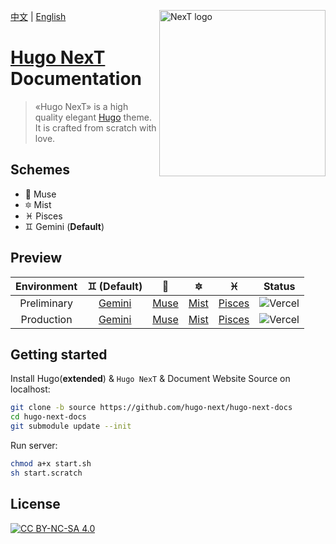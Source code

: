[中文](README.zh.md) | [English](#)
<a title="NexT website" href="https://hugo-next.js.org"><img align="right" alt="NexT logo" width="266" src="https://lisenhui.gitee.io/imgs/hugo-next/logo/hugo-next-primary.png"></a>

# [Hugo NexT](https://github.com/hugo-next/hugo-theme-next) Documentation

> «Hugo NexT» is a high quality elegant [Hugo](https://gohugo.io) theme. It is crafted from scratch with love.


## Schemes

* :heart_decoration: Muse
* :six_pointed_star: Mist
* :pisces: Pisces
* :gemini: Gemini (**Default**)

## Preview 

| Environment | :gemini: (**Default**) | :heart_decoration: | :six_pointed_star: | :pisces: | Status |
| :---: | :---: | :---: | :---: | :---: | :---: |
| Preliminary | [Gemini](https://hugo-next-dev.vercel.app/) | [Muse](https://hugo-next-dev.vercel.app/muse/) | [Mist](https://hugo-next-dev.vercel.app/mist/) | [Pisces](https://hugo-next-dev.vercel.app/pisces/) | ![Vercel](https://therealsujitk-vercel-badge.vercel.app/?app=hugo-next-dev&style=for-the-badge) |
| Production | [Gemini](https://hugo-next-prod.vercel.app/) | [Muse](https://hugo-next-prod.vercel.app/muse/) | [Mist](https://hugo-next-prod.vercel.app/mist/) | [Pisces](https://hugo-next-prod.vercel.app/pisces/) | ![Vercel](https://therealsujitk-vercel-badge.vercel.app/?app=hugo-next-prod&style=for-the-badge) |

## Getting started

Install Hugo(**extended**) & `Hugo NexT` & Document Website Source on localhost:

```bash
git clone -b source https://github.com/hugo-next/hugo-next-docs
cd hugo-next-docs
git submodule update --init
```

Run server:

```bash
chmod a+x start.sh
sh start.scratch
```

## License

[![CC BY-NC-SA 4.0](https://mirrors.creativecommons.org/presskit/buttons/88x31/svg/by-nc-sa.svg)](https://creativecommons.org/licenses/by-nc-sa/4.0/)
